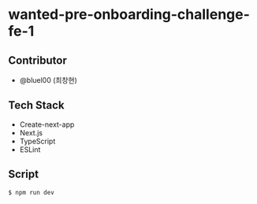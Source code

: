 # wanted-pre-onboarding-challenge-fe-1

## Contributor

- @bluel00 (최창현)

## Tech Stack

- Create-next-app
- Next.js
- TypeScript
- ESLint

## Script

```
$ npm run dev
```
